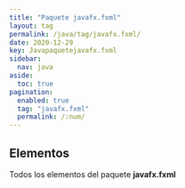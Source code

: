 ```yaml
---
title: "Paquete javafx.fxml"
layout: tag
permalink: /java/tag/javafx.fxml/
date: 2020-12-29
key: Javapaquetejavafx.fxml
sidebar: 
  nav: java
aside: 
  toc: true
pagination: 
  enabled: true
  tag: "javafx.fxml"
  permalink: /:num/
---
```


<h2>Elementos</h2>
Todos los elementos del paquete <strong>javafx.fxml</strong>
